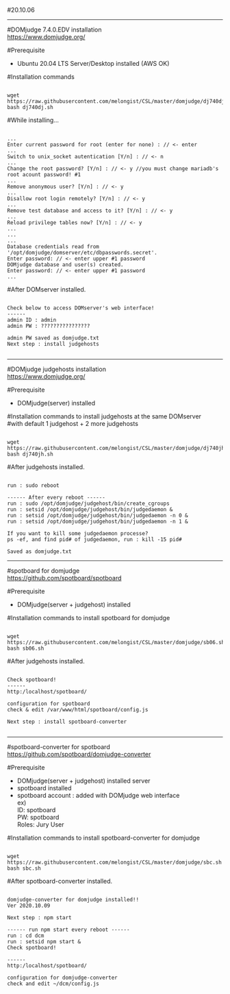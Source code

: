 #20.10.06   

---
#DOMjudge 7.4.0.EDV installation   
<https://www.domjudge.org/>   

#Prerequisite
- Ubuntu 20.04 LTS Server/Desktop installed (AWS OK)   

#Installation commands
<pre><code>
wget https://raw.githubusercontent.com/melongist/CSL/master/domjudge/dj740dj.sh
bash dj740dj.sh
</code></pre>

#While installing...   
<pre><code>
...   
Enter current password for root (enter for none) : // <- enter   
...   
Switch to unix_socket autentication [Y/n] : // <- n   
...   
Change the root password? [Y/n] : // <- y //you must change mariadb's root acount password! #1   
...   
Remove anonymous user? [Y/n] : // <- y   
...   
Disallow root login remotely? [Y/n] : // <- y   
...   
Remove test database and access to it? [Y/n] : // <- y   
...   
Reload privilege tables now? [Y/n] : // <- y   
...
...   
...   
Database credentials read from '/opt/domjudge/domserver/etc/dbpasswords.secret'.   
Enter password: // <- enter upper #1 password   
DOMjudge database and user(s) created.   
Enter password: // <- enter upper #1 password   
...   
</code></pre>

#After DOMserver installed.
<pre><code>
Check below to access DOMserver's web interface!    
------    
admin ID : admin    
admin PW : ????????????????    
    
admin PW saved as domjudge.txt    
Next step : install judgehosts    
    
</code></pre>

---
#DOMjudge judgehosts installation   
<https://www.domjudge.org/>   

#Prerequisite
- DOMjudge(server) installed   

#Installation commands to install judgehosts at the same DOMserver   
#with default 1 judgehost + 2 more judgehosts
<pre><code>
wget https://raw.githubusercontent.com/melongist/CSL/master/domjudge/dj740jh.sh
bash dj740jh.sh
</code></pre>

#After judgehosts installed.
<pre><code>
run : sudo reboot

------ After every reboot ------
run : sudo /opt/domjudge/judgehost/bin/create_cgroups   
run : setsid /opt/domjudge/judgehost/bin/judgedaemon &   
run : setsid /opt/domjudge/judgehost/bin/judgedaemon -n 0 &   
run : setsid /opt/domjudge/judgehost/bin/judgedaemon -n 1 &   

If you want to kill some judgedaemon processe?   
ps -ef, and find pid# of judgedaemon, run : kill -15 pid#   

Saved as domjudge.txt
</code></pre>


---
#spotboard for domjudge   
<https://github.com/spotboard/spotboard>

#Prerequisite   
- DOMjudge(server + judgehost) installed   

#Installation commands to install spotboard for domjudge   

<pre><code>
wget https://raw.githubusercontent.com/melongist/CSL/master/domjudge/sb06.sh
bash sb06.sh
</code></pre>

#After judgehosts installed.
<pre><code>
Check spotboard!
------
http:/localhost/spotboard/

configuration for spotboard
check & edit /var/www/html/spotboard/config.js

Next step : install spotboard-converter

</code></pre>


---
#spotboard-converter for spotboard   
<https://github.com/spotboard/domjudge-converter>

#Prerequisite   
- DOMjudge(server + judgehost) installed server   
- spotboard installed   
- spotboard account : added with DOMjudge web interface   
    ex)   
    ID: spotboard   
    PW: spotboard   
    Roles: Jury User    

#Installation commands to install spotboard-converter for domjudge   

<pre><code>
wget https://raw.githubusercontent.com/melongist/CSL/master/domjudge/sbc.sh
bash sbc.sh
</code></pre>

#After spotboard-converter installed.
<pre><code>
domjudge-converter for domjudge installed!!
Ver 2020.10.09

Next step : npm start

------ run npm start every reboot ------
run : cd dcm
run : setsid npm start &
Check spotboard!

------
http:/localhost/spotboard/

configuration for domjudge-converter
check and edit ~/dcm/config.js
</code></pre>

